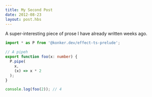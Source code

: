 ```yaml
---
title: My Second Post
date: 2012-08-23
layout: post.hbs
---
```


A super-interesting piece of prose I have already written weeks ago.


```typescript
import * as P from '@konker.dev/effect-ts-prelude';

// A pipeh
export function foo(x: number) {
  P.pipe(
    x,
    (x) => x * 2
  );
}

console.log(foo(2)); // 4
```
